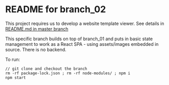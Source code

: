 # README for branch_02 #

This project requires us to develop a website template viewer. See details in [README.md in master branch](https://github.com/bganguly/website-template-viewer-ui/tree/master#readme) 

This specific branch builds on top of branch_01 and puts in basic state management to work as a React SPA - using assets/images embedded in source. There is no backend.

To run:
```
// git clone and checkout the branch
rm -rf package-lock.json ; rm -rf node-modules/ ; npm i
npm start
```